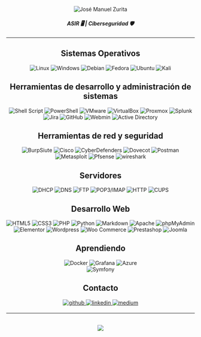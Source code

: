 <p align="center">
<a><img src="https://readme-typing-svg.demolab.com?font=Fira+Code&size=40&pause=1000&color=CD5C5C&center=true&vCenter=true&repeat=false&random=false&width=435&lines=Jos%C3%A9+Manuel+Zurita" alt="José Manuel Zurita" /></a></p>
  
##### **<div align="center">ASIR 🖥️ | Ciberseguridad 🛡️</div>**  

---

<p align="center"></p>

## <div align="center">Sistemas Operativos</div>

<div align="center">

  ![Linux](https://img.shields.io/badge/Linux-FCC624?style=for-the-badge&logo=linux&logoColor=black)
  ![Windows](https://img.shields.io/badge/Windows-0078D6?style=for-the-badge&logo=windows&logoColor=white)
  ![Debian](https://img.shields.io/badge/Debian-D70A53?style=for-the-badge&logo=debian&logoColor=white)
  ![Fedora](https://img.shields.io/badge/Fedora-294172?style=for-the-badge&logo=fedora&logoColor=white)
  ![Ubuntu](https://img.shields.io/badge/Ubuntu-E95420?style=for-the-badge&logo=ubuntu&logoColor=white)
  ![Kali](https://img.shields.io/badge/Kali-268BEE?style=for-the-badge&logo=kalilinux&logoColor=white)

</div>

## <div align="center">Herramientas de desarrollo y administración de sistemas</div>

<div align="center">

  ![Shell Script](https://img.shields.io/badge/shell_script-%23121011.svg?style=for-the-badge&logo=gnu-bash&logoColor=white)
  ![PowerShell](https://img.shields.io/badge/PowerShell-%235391FE.svg?style=for-the-badge&logo=powershell&logoColor=white)
  ![VMware](https://img.shields.io/badge/VMware-%23607078?style=for-the-badge&logo=vmware&logoColor=white&labelColor=%23607078)
  ![VirtualBox](https://img.shields.io/badge/Virtualbox-%23183A61?style=for-the-badge&logo=virtualbox&logoColor=white&labelColor=%23183A61)
  ![Proxmox](https://img.shields.io/badge/Proxmox-%23E57000?style=for-the-badge&logo=proxmox&logoColor=white&labelColor=%23E57000)
  ![Splunk](https://img.shields.io/badge/Splunk-%23000000?style=for-the-badge&logo=splunk&logoColor=white&labelColor=%23000000)
  ![Jira](https://img.shields.io/badge/jira-%230A0FFF.svg?style=for-the-badge&logo=jira&logoColor=white)
  ![GitHub](https://img.shields.io/badge/github-%23121011.svg?style=for-the-badge&logo=github&logoColor=white)
  ![Webmin](https://img.shields.io/badge/Webmin-%237DA0D0?style=for-the-badge&logo=webmin&logoColor=white&labelColor=%237DA0D0)
  ![Active Directory](https://img.shields.io/badge/Active_Directory-%2321759B?style=for-the-badge&logoColor=white&labelColor=%2321759B)
  

</div>

## <div align="center">Herramientas de red y seguridad</div>

<div align="center">

  ![BurpSiute](https://img.shields.io/badge/BurpSiute-%23FF6633?style=for-the-badge&logo=burpsuite&logoColor=white&labelColor=%23FF6633)
  ![Cisco](https://img.shields.io/badge/cisco-%23049fd9.svg?style=for-the-badge&logo=cisco&logoColor=black)
  ![CyberDefenders](https://img.shields.io/badge/CyberDefenders-%23335EEA?style=for-the-badge&logo=cyberdefenders&logoColor=white&labelColor=%23335EEA)
  ![Dovecot](https://img.shields.io/badge/Dovecot-%2354BCAB?style=for-the-badge&logo=dovecot&logoColor=white&labelColor=%2354BCAB)
  ![Postman](https://img.shields.io/badge/Postman-%23FF6C37?style=for-the-badge&logo=postman&logoColor=white&labelColor=%23FF6C37)
  ![Metasploit](https://img.shields.io/badge/Metasploit-2596CD.svg?style=for-the-badge&logo=Metasploit&logoColor=white)
  ![Pfsense](https://img.shields.io/badge/PFSense-%23212121?style=for-the-badge&logo=pfsense&logoColor=white&labelColor=%23212121)
  ![wireshark](https://img.shields.io/badge/Wireshark-1679A7.svg?style=for-the-badge&logo=Wireshark&logoColor=white)
  
</div>

## <div align="center">Servidores</div>

<div align="center">

  ![DHCP](https://img.shields.io/badge/DHCP-%2321759B?style=for-the-badge&logoColor=white&labelColor=%2321759B)
  ![DNS](https://img.shields.io/badge/DNS-%232175?style=for-the-badge&logo=dns&logoColor=white&labelColor=%2321759F)
  ![FTP](https://img.shields.io/badge/FTP-%2321745A?style=for-the-badge&logoColor=white&labelColor=%2321759B)
  ![POP3/IMAP](https://img.shields.io/badge/POP3%2FIMAP-%6321751?style=for-the-badge&logoColor=white&labelColor=%2321759B)
  ![HTTP](https://img.shields.io/badge/HTTP-%2321559B?style=for-the-badge&logoColor=white&labelColor=%2321759B)
  ![CUPS](https://img.shields.io/badge/CUPS-%2311A59B?style=for-the-badge&logoColor=white&labelColor=%2321759B)
  
</div>

## <div align="center">Desarrollo Web</div>

<div align="center">

  ![HTML5](https://img.shields.io/badge/html5-%23E34F26.svg?style=for-the-badge&logo=html5&logoColor=white)
  ![CSS3](https://img.shields.io/badge/css3-%231572B6.svg?style=for-the-badge&logo=css3&logoColor=white)
  ![PHP](https://img.shields.io/badge/php-%23777BB4.svg?style=for-the-badge&logo=php&logoColor=white)
  ![Python](https://img.shields.io/badge/python-3670A0?style=for-the-badge&logo=python&logoColor=ffdd54)
  ![Markdown](https://img.shields.io/badge/Markdown-%23000000?style=for-the-badge&logo=markdown&logoColor=white&labelColor=%23000000)
  ![Apache](https://img.shields.io/badge/apache-%23D42029.svg?style=for-the-badge&logo=apache&logoColor=white)
  ![phpMyAdmin](https://img.shields.io/badge/PHPMyAdmin-%236C78AF?style=for-the-badge&logo=phpmyadmin&logoColor=white&labelColor=%236C78AF)
  ![Elementor](https://img.shields.io/badge/Elementor-%2392003B?style=for-the-badge&logo=elementor&logoColor=white&labelColor=%2392003B)
  ![Wordpress](https://img.shields.io/badge/Wordpress-%2321759B?style=for-the-badge&logo=wordpress&logoColor=white&labelColor=%2321759B)
  ![Woo Commerce](https://img.shields.io/badge/Woo_Commerce-%2396588A?style=for-the-badge&logo=woo&logoColor=white&labelColor=%2396588A)
  ![Prestashop](https://img.shields.io/badge/PrestaShop-%23DF0067?style=for-the-badge&logo=prestashop&logoColor=white&labelColor=%23DF0067)
  ![Joomla](https://img.shields.io/badge/Joomla-%235091CD?style=for-the-badge&logo=joomla&logoColor=white&labelColor=%235091CD)
  
</div>

## <div align="center">Aprendiendo</div>

<div align="center">

  ![Docker](https://img.shields.io/badge/docker-%230db7ed.svg?style=for-the-badge&logo=docker&logoColor=white)
  ![Grafana](https://img.shields.io/badge/grafana-%23F46800.svg?style=for-the-badge&logo=grafana&logoColor=white)
  ![Azure](https://img.shields.io/badge/Microsoft%20Azure-0078D4.svg?style=for-the-badge&logo=Microsoft-Azure&logoColor=white)  
  ![Symfony](https://img.shields.io/badge/Symfony-%23000000?style=for-the-badge&logo=symfony&logoColor=white&labelColor=%23000000)

</div>  

## <div align="center">Contacto</div>
<div align="center">
  <a href="https://github.com/JoseZurita1991" target="_blank">
  <img src=https://img.shields.io/badge/github-%2324292e.svg?&style=for-the-badge&logo=github&logoColor=white alt=github style="margin-bottom: 5px;" />
  </a>
  <a href="https://linkedin.com/in/https://www.linkedin.com/in/jose-zurita/" target="_blank">
  <img src=https://img.shields.io/badge/linkedin-%231E77B5.svg?&style=for-the-badge&logo=linkedin&logoColor=white alt=linkedin style="margin-bottom: 5px;" />
  </a>
  <a href="https://medium.com/https://medium.com/@josezurita1991" target="_blank">
  <img src=https://img.shields.io/badge/medium-%23292929.svg?&style=for-the-badge&logo=medium&logoColor=white alt=medium style="margin-bottom: 5px;" />
  </a>  
</div>


---

<br>
<tr><td valign="top" width="50%">

</td><td valign="top" width="50%">

<div align="center"><img src="https://github-readme-stats.vercel.app/api/top-langs/?username=JoseZurita1991&hide_border=true&layout=compact" align="center" /></div>

</td></tr>  
</td><br>
